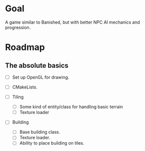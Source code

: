 # Goal
A game similar to Banished, but with better NPC AI mechanics and progression.

# Roadmap
## The absolute basics
- [ ] Set up OpenGL for drawing.
- [ ] CMakeLists.

- [ ] Tiling
    - [ ] Some kind of entity/class for handling basic terrain
    - [ ] Texture loader

- [ ] Building
    - [ ] Base building class.
    - [ ] Texture loader.
    - [ ] Ability to place building on tiles.
